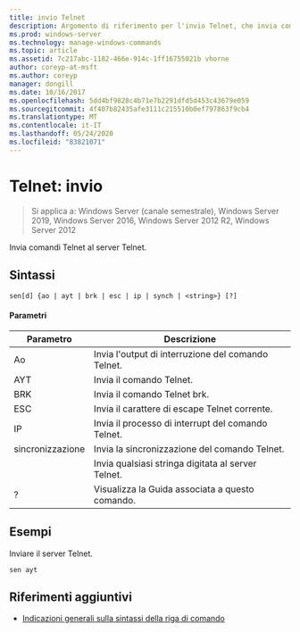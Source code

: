 ```yaml
---
title: invio Telnet
description: Argomento di riferimento per l'invio Telnet, che invia comandi Telnet al server Telnet.
ms.prod: windows-server
ms.technology: manage-windows-commands
ms.topic: article
ms.assetid: 7c217abc-1182-466e-914c-1ff16755021b vhorne
author: coreyp-at-msft
ms.author: coreyp
manager: dongill
ms.date: 10/16/2017
ms.openlocfilehash: 5dd4bf9828c4b71e7b2291dfd5d453c43679e059
ms.sourcegitcommit: 4f407b82435afe3111c215510b0ef797863f9cb4
ms.translationtype: MT
ms.contentlocale: it-IT
ms.lasthandoff: 05/24/2020
ms.locfileid: "83821071"
---
```

# <a name="telnet-send"></a>Telnet: invio

> Si applica a: Windows Server (canale semestrale), Windows Server 2019, Windows Server 2016, Windows Server 2012 R2, Windows Server 2012

Invia comandi Telnet al server Telnet.

## <a name="syntax"></a>Sintassi
```
sen[d] {ao | ayt | brk | esc | ip | synch | <string>} [?]
```
#### <a name="parameters"></a>Parametri

| Parametro |                     Descrizione                      |
|-----------|------------------------------------------------------|
|    Ao     |       Invia l'output di interruzione del comando Telnet.        |
|    AYT    |       Invia il comando Telnet.       |
|    BRK    |            Invia il comando Telnet brk.            |
|    ESC    |      Invia il carattere di escape Telnet corrente.      |
|    IP     |     Invia il processo di interrupt del comando Telnet.     |
|   sincronizzazione   |           Invia la sincronizzazione del comando Telnet.           |
| <string>  | Invia qualsiasi stringa digitata al server Telnet. |
|     ?     |     Visualizza la Guida associata a questo comando.      |

## <a name="examples"></a>Esempi
Inviare il server Telnet.
```
sen ayt
```
## <a name="additional-references"></a>Riferimenti aggiuntivi
- [Indicazioni generali sulla sintassi della riga di comando](command-line-syntax-key.md)
